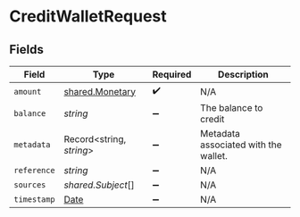 # CreditWalletRequest


## Fields

| Field                                                                                         | Type                                                                                          | Required                                                                                      | Description                                                                                   |
| --------------------------------------------------------------------------------------------- | --------------------------------------------------------------------------------------------- | --------------------------------------------------------------------------------------------- | --------------------------------------------------------------------------------------------- |
| `amount`                                                                                      | [shared.Monetary](../../../sdk/models/shared/monetary.md)                                     | :heavy_check_mark:                                                                            | N/A                                                                                           |
| `balance`                                                                                     | *string*                                                                                      | :heavy_minus_sign:                                                                            | The balance to credit                                                                         |
| `metadata`                                                                                    | Record<string, *string*>                                                                      | :heavy_minus_sign:                                                                            | Metadata associated with the wallet.                                                          |
| `reference`                                                                                   | *string*                                                                                      | :heavy_minus_sign:                                                                            | N/A                                                                                           |
| `sources`                                                                                     | *shared.Subject*[]                                                                            | :heavy_minus_sign:                                                                            | N/A                                                                                           |
| `timestamp`                                                                                   | [Date](https://developer.mozilla.org/en-US/docs/Web/JavaScript/Reference/Global_Objects/Date) | :heavy_minus_sign:                                                                            | N/A                                                                                           |